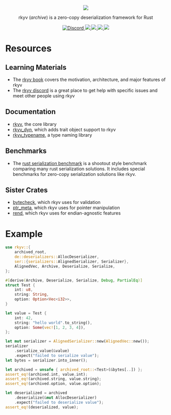 <p align="center">
    <img src="https://raw.githubusercontent.com/djkoloski/rkyv/master/media/logo_text_black.svg">
</p>
<p align="center">
    rkyv (<em>archive</em>) is a zero-copy deserialization framework for Rust
</p>
<p align="center">
    <a href="https://discord.gg/65F6MdnbQh">
        <img src="https://img.shields.io/discord/822925794249539645" alt="Discord">
    </a>
    <a href="https://docs.rs/rkyv">
        <img src="https://img.shields.io/docsrs/rkyv.svg">
    </a>
    <a href="https://crates.io/crates/rkyv">
        <img src="https://img.shields.io/crates/v/rkyv.svg">
    </a>
    <a href="https://github.com/djkoloski/rkyv/blob/master/LICENSE">
        <img src="https://img.shields.io/badge/license-MIT-blue.svg">
    </a>
    <a href="https://blog.rust-lang.org/2020/10/08/Rust-1.47.html">
        <img src="https://img.shields.io/badge/rustc-1.47+-lightgray.svg">
    </a>
</p>

# Resources

## Learning Materials

- The [rkyv book](https://djkoloski.github.io/rkyv) covers the motivation, architecture, and major
  features of rkyv
- The [rkyv discord](https://discord.gg/65F6MdnbQh) is a great place to get help with specific issues and meet
  other people using rkyv

## Documentation

- [rkyv](https://docs.rs/rkyv), the core library
- [rkyv_dyn](https://docs.rs/rkyv_dyn), which adds trait object support to rkyv
- [rkyv_typename](https://docs.rs/rkyv_typename), a type naming library

## Benchmarks

- The [rust serialization benchmark](https://github.com/djkoloski/rust_serialization_benchmark) is a
  shootout style benchmark comparing many rust serialization solutions. It includes special
  benchmarks for zero-copy serialization solutions like rkyv.

## Sister Crates

- [bytecheck](https://github.com/djkoloski/bytecheck), which rkyv uses for validation
- [ptr_meta](https://github.com/djkoloski/ptr_meta), which rkyv uses for pointer manipulation
- [rend](https://github.com/djkoloski/rend), which rkyv uses for endian-agnostic features

# Example

```rust
use rkyv::{
    archived_root,
    de::deserializers::AllocDeserializer,
    ser::{serializers::AlignedSerializer, Serializer},
    AlignedVec, Archive, Deserialize, Serialize,
};

#[derive(Archive, Deserialize, Serialize, Debug, PartialEq)]
struct Test {
    int: u8,
    string: String,
    option: Option<Vec<i32>>,
}

let value = Test {
    int: 42,
    string: "hello world".to_string(),
    option: Some(vec![1, 2, 3, 4]),
};

let mut serializer = AlignedSerializer::new(AlignedVec::new());
serializer
    .serialize_value(&value)
    .expect("failed to serialize value");
let bytes = serializer.into_inner();

let archived = unsafe { archived_root::<Test>(&bytes[..]) };
assert_eq!(archived.int, value.int);
assert_eq!(archived.string, value.string);
assert_eq!(archived.option, value.option);

let deserialized = archived
    .deserialize(&mut AllocDeserializer)
    .expect("failed to deserialize value");
assert_eq!(deserialized, value);
```
